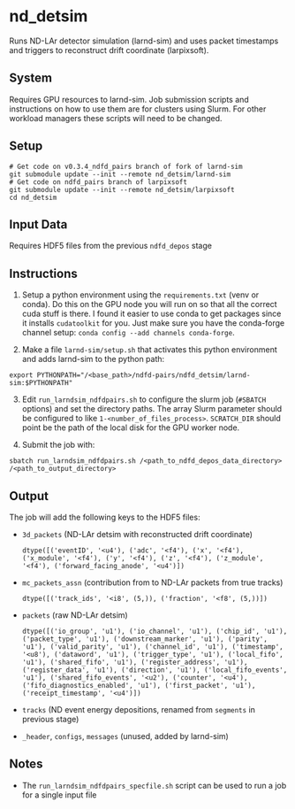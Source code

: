 # nd_detsim

Runs ND-LAr detector simulation (larnd-sim) and uses packet timestamps and triggers to reconstruct drift coordinate (larpixsoft).

## System

Requires GPU resources to larnd-sim. Job submission scripts and instructions on how to use them are for clusters using Slurm. For other workload managers these scripts will need to be changed.

## Setup

```
# Get code on v0.3.4_ndfd_pairs branch of fork of larnd-sim
git submodule update --init --remote nd_detsim/larnd-sim
# Get code on ndfd_pairs branch of larpixsoft
git submodule update --init --remote nd_detsim/larpixsoft
cd nd_detsim
```

## Input Data

Requires HDF5 files from the previous `ndfd_depos` stage

## Instructions

1. Setup a python environment using the `requirements.txt` (venv or conda). Do this on the GPU node
   you will run on so that all the correct cuda stuff is there. I found it easier to use conda to
   get packages since it installs `cudatoolkit` for you. Just make sure you have the conda-forge
   channel setup: `conda config --add channels conda-forge`.

2. Make a file `larnd-sim/setup.sh` that activates this python environment and adds larnd-sim to
   the python path:
  ```
  export PYTHONPATH="/<base_path>/ndfd-pairs/ndfd_detsim/larnd-sim:$PYTHONPATH"
  ```

3. Edit `run_larndsim_ndfdpairs.sh` to configure the slurm job (`#SBATCH` options) and set the
   directory paths. The array Slurm parameter should be configured to like `1-<number_of_files_process>`.  `SCRATCH_DIR` should point be the path of the local disk for the GPU worker
   node.

4. Submit the job with:
  ```
  sbatch run_larndsim_ndfdpairs.sh /<path_to_ndfd_depos_data_directory> /<path_to_output_directory>
  ```

## Output

The job will add the following keys to the HDF5 files:

* `3d_packets` (ND-LAr detsim with reconstructed drift coordinate)
  ```
  dtype([('eventID', '<u4'), ('adc', '<f4'), ('x', '<f4'), ('x_module', '<f4'), ('y', '<f4'), ('z', '<f4'), ('z_module', '<f4'), ('forward_facing_anode', '<u4')])
  ```

* `mc_packets_assn` (contribution from to ND-LAr packets from true tracks)
  ```
  dtype([('track_ids', '<i8', (5,)), ('fraction', '<f8', (5,))])
  ```

* `packets` (raw ND-LAr detsim)
  ```
  dtype([('io_group', 'u1'), ('io_channel', 'u1'), ('chip_id', 'u1'), ('packet_type', 'u1'), ('downstream_marker', 'u1'), ('parity', 'u1'), ('valid_parity', 'u1'), ('channel_id', 'u1'), ('timestamp', '<u8'), ('dataword', 'u1'), ('trigger_type', 'u1'), ('local_fifo', 'u1'), ('shared_fifo', 'u1'), ('register_address', 'u1'), ('register_data', 'u1'), ('direction', 'u1'), ('local_fifo_events', 'u1'), ('shared_fifo_events', '<u2'), ('counter', '<u4'), ('fifo_diagnostics_enabled', 'u1'), ('first_packet', 'u1'), ('receipt_timestamp', '<u4')])
  ```

* `tracks` (ND event energy depositions, renamed from `segments` in previous stage)

* `_header`, `configs`, `messages` (unused, added by larnd-sim)

## Notes

* The `run_larndsim_ndfdpairs_specfile.sh` script can be used to run a job for a single input file

